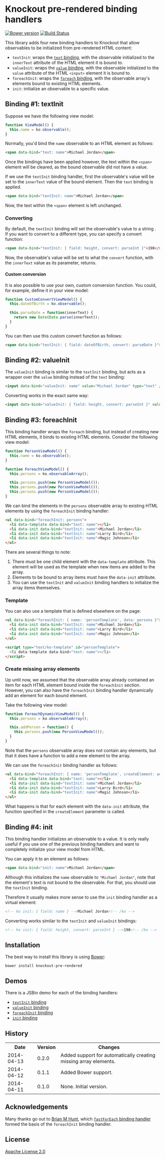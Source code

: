 # Knockout pre-rendered binding handlers

[![Bower version](https://badge.fury.io/bo/knockout-pre-rendered.svg)](http://badge.fury.io/bo/knockout-pre-rendered) 
[![Build Status](https://travis-ci.org/ErikSchierboom/knockout-pre-rendered.svg?branch=readme)](https://travis-ci.org/ErikSchierboom/knockout-pre-rendered)

This library adds four new binding handlers to Knockout that allow observables to be initialized from pre-rendered HTML content:

- `textInit`: wraps the [`text` binding](http://knockoutjs.com/documentation/text-binding.html), with the observable initialized to the `innerText` attribute of the HTML element it is bound to.
- `valueInit`: wraps the [`value` binding](http://knockoutjs.com/documentation/value-binding.html), with the observable initialized to the `value` attribute of the HTML `<input>` element it is bound to.
- `foreachInit`: wraps the [`foreach` binding](http://knockoutjs.com/documentation/foreach-binding.html), with the observable array's elements bound to existing HTML elements.
- `init`: initialize an observable to a specific value.

## Binding #1: textInit  

Suppose we have the following view model:

```javascript
function ViewModel() {
  this.name = ko.observable();
}
```

Normally, you'd bind the `name` observable to an HTML element as follows:

```html
<span data-bind="text: name">Michael Jordan</span>
```

Once the bindings have been applied however, the text within the `<span>` element will be cleared, as the bound observable did not have a value. 

If we use the `textInit` binding handler, first the observable's value will be set to the `innerText` value of the bound element. Then the `text` binding is applied. 

```html
<span data-bind="textInit: name">Michael Jordan</span>
```

Now, the text within the `<span>` element is left unchanged.

### Converting 
By default, the `textInit` binding will set the observable's value to a string  . If you want to convert to a different type, you can specify a convert function:

```html
<span data-bind="textInit: { field: height, convert: parseInt }">198</span>
```

Now, the observable's value will be set to what the `convert` function, with the `innerText` value as its parameter, returns.

#### Custom conversion

It is also possible to use your own, custom conversion function. You could, for example, define it in your view model:

```javascript
function CustomConvertViewModel() {
  this.dateOfBirth = ko.observable();

  this.parseDate = function(innerText) {
    return new Date(Date.parse(innerText));
  }
}
```

You can then use this custom convert function as follows:

```html
<span data-bind="textInit: { field: dateOfBirth, convert: parseDate }">
```

## Binding #2: valueInit

The `valueInit` binding is similar to the `textInit` binding, but acts as a wrapper over the `value` binding instead of the `text` binding:

```html
<input data-bind="valueInit: name" value="Michael Jordan" type="text" />
```

Converting works in the exact same way:

```html
<input data-bind="valueInit: { field: height, convert: parseInt }" value="198" type="text" />
```

## Binding #3: foreachInit
This binding handler wraps the `foreach` binding, but instead of creating new HTML elements, it binds to existing HTML elements. Consider the following view model:

```javascript
function PersonViewModel() {
  this.name = ko.observable();
}

function ForeachViewModel() {
  this.persons = ko.observableArray();

  this.persons.push(new PersonViewModel());
  this.persons.push(new PersonViewModel());
  this.persons.push(new PersonViewModel());
}
```

We can bind the elements in the `persons` observable array to existing HTML elements by using the `foreachInit` binding handler:

```html
<ul data-bind="foreachInit: persons">
  <li data-template data-bind="text: name"></li>
  <li data-init data-bind="textInit: name">Michael Jordan</li>
  <li data-init data-bind="textInit: name">Larry Bird</li>
  <li data-init data-bind="textInit: name">Magic Johnson</li>
</ul>
```

There are several things to note:

1. There must be one child element with the `data-template` attribute. This element will be used as the template when new items are added to the array.
2. Elements to be bound to array items must have the `data-init` attribute.
3. You can use the `textInit` and `valueInit` binding handlers to initialize the array items themselves.

### Template
You can also use a template that is defined elsewhere on the page:

```html
<ul data-bind="foreachInit: { name: 'personTemplate', data: persons }">  
  <li data-init data-bind="textInit: name">Michael Jordan</li>
  <li data-init data-bind="textInit: name">Larry Bird</li>
  <li data-init data-bind="textInit: name">Magic Johnson</li>
</ul>

<script type="text/ko-template" id="personTemplate">
  <li data-template data-bind="text: name"></li>
</script>
```

### Create missing array elements

Up until now, we assumed that the observable array already contained an item for each HTML element bound inside the `foreachInit` section. However, you can also have the `foreachInit` binding handler dynamically add an element for each bound element.

Take the following view model:

```javascript
function ForeachDynamicViewModel() {
  this.persons = ko.observableArray();

  this.addPerson = function() {
    this.persons.push(new PersonViewModel());
  }
}
```

Note that the `persons` observable array does not contain any elements, but that it does have a function to add a new element to the array.

We can use the `foreachInit` binding handler as follows:

```html
<ul data-bind="foreachInit: { name: 'personTemplate', createElement: addPerson }">  
  <li data-template data-bind="text: name"></li>
  <li data-init data-bind="textInit: name">Michael Jordan</li>
  <li data-init data-bind="textInit: name">Larry Bird</li>
  <li data-init data-bind="textInit: name">Magic Johnson</li>
</ul>
```

What happens is that for each element with the `data-init` attribute, the function specified in the `createElement` parameter is called.

## Binding #4: init

This binding handler initializes an observable to a value. It is only really useful if you use one of the previous binding handlers and want to completely initialize your view model from HTML.

You can apply it to an element as follows:

```html
<span data-bind="init: name">Michael Jordan</span>
```

Although this initializes the `name` observable to `"Michael Jordan"`, note that the element's text is not bound to the observable. For that, you should use the `textInit` binding.

Therefore it usually makes more sense to use the `init` binding handler as a virtual element:

```html
<!-- ko init: { field: name } -->Michael Jordan<!-- /ko -->
```

Converting works similar to the `textInit` and `valueInit` bindings:

```html
<!-- ko init: { field: height, convert: parseInt } -->198<!-- /ko -->
```

## Installation
The best way to install this library is using [Bower](http://bower.io/):

    bower install knockout-pre-rendered

## Demos
There is a JSBin demo for each of the binding handlers:

- [`textInit` binding](http://jsbin.com/jazeke)
- [`valueInit` binding](http://jsbin.com/xuluye/)
- [`foreachInit` binding](http://jsbin.com/nocaro)
- [`init` binding](http://jsbin.com/wikaji/)

## History
<table>
  <tr>
     <th>Date</th>
     <th>Version</th>
     <th>Changes</th>
  </tr>
  <tr>
     <td>2014-04-13</td>
     <td>0.2.0</td>
     <td>Added support for automatically creating missing array elements.</td>
  </tr>
  <tr>
     <td>2014-04-12</td>
     <td>0.1.1</td>
     <td>Added Bower support.</td>
  </tr>
  <tr>
     <td>2014-04-11</td>
     <td>0.1.0</td>
     <td>None. Initial version.</td>
  </tr>
</table>

## Acknowledgements
Many thanks go out to [Brian M Hunt](https://github.com/brianmhunt), which [`fastForEach` binding handler](https://github.com/brianmhunt/knockout-fast-foreach) formed the basis of the `foreachInit` binding handler.

## License
[Apache License 2.0](LICENSE.md)
